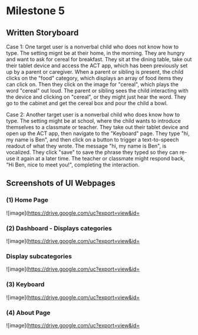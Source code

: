 # Milestone 5

## Written Storyboard

Case 1: One target user is a nonverbal child who does not know how to type. The setting mignt be at their home, in the morning. They are hungry and want to ask for cereal for breakfast. They sit at the dining table, take out their tablet device and access the ACT app, which has been previously set up by a parent or caregiver. When a parent or sibling is present, the child clicks on the "food" category, which displays an array of food items they can click on. Then they click on the image for "cereal", which plays the word "cereal" out loud. The parent or sibling sees the child interacting with the device and clicking on "cereal", or they might just hear the word. They go to the cabinet and get the cereal box and pour the child a bowl. 

Case 2: Another target user is a nonverbal child who does know how to type. The setting might be at school, where the child wants to introduce themselves to a classmate or teacher. They take out their tablet device and open up the ACT app, then navigate to the "Keyboard" page. They type "hi, my name is Ben", and then click on a button to trigger a text-to-speech readout of what they wrote. The message "hi, my name is Ben", is vocalized. They click "save" to save the phrase they typed so they can re-use it again at a later time. The teacher or classmate might respond back, "Hi Ben, nice to meet you!", completing the interaction.  

## Screenshots of UI Webpages

### (1) Home Page

![image](https://drive.google.com/uc?export=view&id=

### (2) Dashboard - Displays categories

![image](https://drive.google.com/uc?export=view&id=

### Display subcategories

![image](https://drive.google.com/uc?export=view&id=

### (3) Keyboard

![image](https://drive.google.com/uc?export=view&id=

### (4) About Page

![image](https://drive.google.com/uc?export=view&id=
